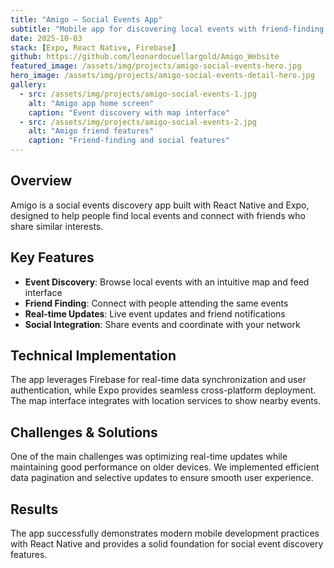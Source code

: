 ```yaml
---
title: "Amigo — Social Events App"
subtitle: "Mobile app for discovering local events with friend-finding features"
date: 2025-10-03
stack: [Expo, React Native, Firebase]
github: https://github.com/leonardocuellargold/Amigo_Website
featured_image: /assets/img/projects/amigo-social-events-hero.jpg
hero_image: /assets/img/projects/amigo-social-events-detail-hero.jpg
gallery:
  - src: /assets/img/projects/amigo-social-events-1.jpg
    alt: "Amigo app home screen"
    caption: "Event discovery with map interface"
  - src: /assets/img/projects/amigo-social-events-2.jpg
    alt: "Amigo friend features"
    caption: "Friend-finding and social features"
---
```


## Overview

Amigo is a social events discovery app built with React Native and Expo, designed to help people find local events and connect with friends who share similar interests.

## Key Features

- **Event Discovery**: Browse local events with an intuitive map and feed interface
- **Friend Finding**: Connect with people attending the same events
- **Real-time Updates**: Live event updates and friend notifications
- **Social Integration**: Share events and coordinate with your network

## Technical Implementation

The app leverages Firebase for real-time data synchronization and user authentication, while Expo provides seamless cross-platform deployment. The map interface integrates with location services to show nearby events.

## Challenges & Solutions

One of the main challenges was optimizing real-time updates while maintaining good performance on older devices. We implemented efficient data pagination and selective updates to ensure smooth user experience.

## Results

The app successfully demonstrates modern mobile development practices with React Native and provides a solid foundation for social event discovery features.